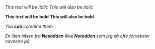 *This text will be italic*
_This will also be italic_

**This text will be bold**
__This will also be bold__

_You **can** combine them_


_En liten hilsen fra **Nesodden**_ ikke _**Notodden** som jeg så ofte forveksler navnene på_

